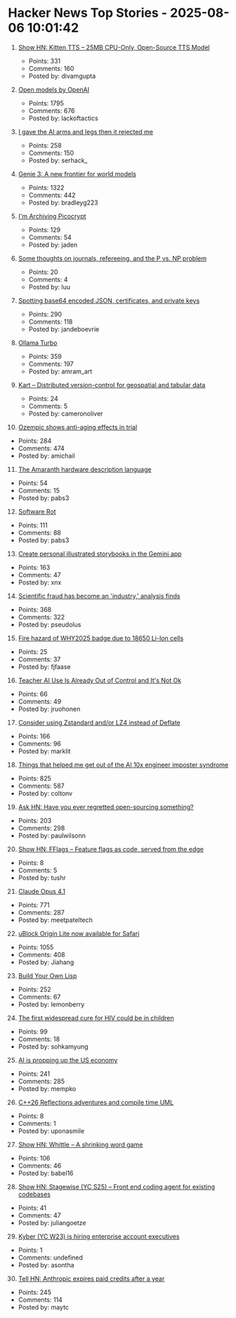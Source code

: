 # Hacker News Top Stories - 2025-08-06 10:01:42

1. [Show HN: Kitten TTS – 25MB CPU-Only, Open-Source TTS Model](https://github.com/KittenML/KittenTTS)
   - Points: 331
   - Comments: 160
   - Posted by: divamgupta

2. [Open models by OpenAI](https://openai.com/open-models/)
   - Points: 1795
   - Comments: 676
   - Posted by: lackoftactics

3. [I gave the AI arms and legs then it rejected me](https://grell.dev/blog/ai_rejection)
   - Points: 258
   - Comments: 150
   - Posted by: serhack_

4. [Genie 3: A new frontier for world models](https://deepmind.google/discover/blog/genie-3-a-new-frontier-for-world-models/)
   - Points: 1322
   - Comments: 442
   - Posted by: bradleyg223

5. [I'm Archiving Picocrypt](https://github.com/Picocrypt/Picocrypt/issues/134)
   - Points: 129
   - Comments: 54
   - Posted by: jaden

6. [Some thoughts on journals, refereeing, and the P vs. NP problem](https://blog.computationalcomplexity.org/2025/08/some-thoughts-on-journals-refereeing.html)
   - Points: 20
   - Comments: 4
   - Posted by: luu

7. [Spotting base64 encoded JSON, certificates, and private keys](https://ergaster.org/til/base64-encoded-json/)
   - Points: 290
   - Comments: 118
   - Posted by: jandeboevrie

8. [Ollama Turbo](https://ollama.com/turbo)
   - Points: 359
   - Comments: 197
   - Posted by: amram_art

9. [Kart – Distributed version-control for geospatial and tabular data](https://kartproject.org/)
   - Points: 24
   - Comments: 5
   - Posted by: cameronoliver

10. [Ozempic shows anti-aging effects in trial](https://trial.medpath.com/news/5c43f09ebb6d0f8e/ozempic-shows-anti-aging-effects-in-first-clinical-trial-reversing-biological-age-by-3-1-years)
   - Points: 284
   - Comments: 474
   - Posted by: amichail

11. [The Amaranth hardware description language](https://amaranth-lang.org/docs/amaranth/latest/intro.html#the-amaranth-language)
   - Points: 54
   - Comments: 15
   - Posted by: pabs3

12. [Software Rot](https://permacomputing.net/software_rot/)
   - Points: 111
   - Comments: 88
   - Posted by: pabs3

13. [Create personal illustrated storybooks in the Gemini app](https://blog.google/products/gemini/storybooks/)
   - Points: 163
   - Comments: 47
   - Posted by: xnx

14. [Scientific fraud has become an 'industry,' analysis finds](https://www.science.org/content/article/scientific-fraud-has-become-industry-alarming-analysis-finds)
   - Points: 368
   - Comments: 322
   - Posted by: pseudolus

15. [Fire hazard of WHY2025 badge due to 18650 Li-Ion cells](https://wiki.why2025.org/Badge/Fire_hazard)
   - Points: 25
   - Comments: 37
   - Posted by: fjfaase

16. [Teacher AI Use Is Already Out of Control and It's Not Ok](https://simonwillison.net/2025/Aug/5/greyduet-on-rteachers/)
   - Points: 66
   - Comments: 49
   - Posted by: jruohonen

17. [Consider using Zstandard and/or LZ4 instead of Deflate](https://github.com/w3c/png/issues/39)
   - Points: 166
   - Comments: 96
   - Posted by: marklit

18. [Things that helped me get out of the AI 10x engineer imposter syndrome](https://colton.dev/blog/curing-your-ai-10x-engineer-imposter-syndrome/)
   - Points: 825
   - Comments: 587
   - Posted by: coltonv

19. [Ask HN: Have you ever regretted open-sourcing something?](undefined)
   - Points: 203
   - Comments: 298
   - Posted by: paulwilsonn

20. [Show HN: FFlags – Feature flags as code, served from the edge](https://fflags.com)
   - Points: 8
   - Comments: 5
   - Posted by: tushr

21. [Claude Opus 4.1](https://www.anthropic.com/news/claude-opus-4-1)
   - Points: 771
   - Comments: 287
   - Posted by: meetpateltech

22. [uBlock Origin Lite now available for Safari](https://apps.apple.com/app/ublock-origin-lite/id6745342698)
   - Points: 1055
   - Comments: 408
   - Posted by: Jiahang

23. [Build Your Own Lisp](https://www.buildyourownlisp.com/)
   - Points: 252
   - Comments: 67
   - Posted by: lemonberry

24. [The first widespread cure for HIV could be in children](https://www.wired.com/story/the-first-widespread-cure-for-hiv-could-be-in-children/)
   - Points: 99
   - Comments: 18
   - Posted by: sohkamyung

25. [AI is propping up the US economy](https://www.bloodinthemachine.com/p/the-ai-bubble-is-so-big-its-propping)
   - Points: 241
   - Comments: 285
   - Posted by: mempko

26. [C++26 Reflections adventures and compile time UML](https://www.reachablecode.com/2025/07/31/c26-reflections-adventures-compile-time-uml/)
   - Points: 8
   - Comments: 1
   - Posted by: uponasmile

27. [Show HN: Whittle – A shrinking word game](https://playwhittle.com/)
   - Points: 106
   - Comments: 46
   - Posted by: babel16

28. [Show HN: Stagewise (YC S25) – Front end coding agent for existing codebases](https://github.com/stagewise-io/stagewise)
   - Points: 41
   - Comments: 47
   - Posted by: juliangoetze

29. [Kyber (YC W23) is hiring enterprise account executives](https://www.ycombinator.com/companies/kyber/jobs/6RvaAVR-enterprise-account-executive-ae)
   - Points: 1
   - Comments: undefined
   - Posted by: asontha

30. [Tell HN: Anthropic expires paid credits after a year](undefined)
   - Points: 245
   - Comments: 114
   - Posted by: maytc

